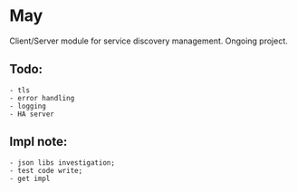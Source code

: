 # May

Client/Server module for service discovery management. Ongoing project.

Todo:
-----
    - tls
    - error handling
    - logging
    - HA server

Impl note:
-----
    - json libs investigation;
    - test code write;
    - get impl
